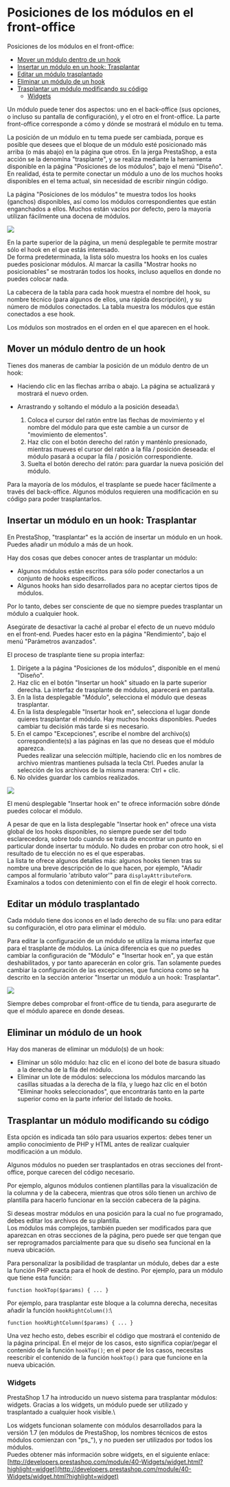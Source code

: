 # Posiciones de los módulos en el front-office

Posiciones de los módulos en el front-office:

* [Mover un módulo dentro de un hook](posiciones-modulos.md#mover-un-modulo-dentro-de-un-hook)
* [Insertar un módulo en un hook: Trasplantar](posiciones-modulos.md#insertar-un-modulo-en-un-hook-trasplantar)
* [Editar un módulo trasplantado](posiciones-modulos.md#editar-un-modulo-trasplantado)
* [Eliminar un módulo de un hook](posiciones-modulos.md#eliminar-un-modulo-de-un-hook)
* [Trasplantar un módulo modificando su código](posiciones-modulos.md#trasplantar-un-modulo-modificando-su-codigo)
  * [Widgets](posiciones-modulos.md#widgets)

Un módulo puede tener dos aspectos: uno en el back-office (sus opciones, o incluso su pantalla de configuración), y el otro en el front-office. La parte front-office corresponde a cómo y dónde se mostrará el módulo en tu tema.

La posición de un módulo en tu tema puede ser cambiada, porque es posible que desees que el bloque de un módulo esté posicionado más arriba (o más abajo) en la página que otros. En la jerga PrestaShop, a esta acción se la denomina "trasplante", y se realiza mediante la herramienta disponible en la página "Posiciones de los módulos", bajo el menú "Diseño". En realidad, ésta te permite conectar un módulo a uno de los muchos hooks disponibles en el tema actual, sin necesidad de escribir ningún código.

La página "Posiciones de los módulos" te muestra todos los hooks (ganchos) disponibles, así como los módulos correspondientes que están enganchados a ellos. Muchos están vacíos por defecto, pero la mayoría utilizan fácilmente una docena de módulos.

![](../../../.gitbook/assets/54265268.png)

En la parte superior de la página, un menú desplegable te permite mostrar sólo el hook en el que estás interesado.\
De forma predeterminada, la lista sólo muestra los hooks en los cuales puedes posicionar módulos. Al marcar la casilla "Mostrar hooks no posicionables" se mostrarán todos los hooks, incluso aquellos en donde no puedes colocar nada.

La cabecera de la tabla para cada hook muestra el nombre del hook, su nombre técnico (para algunos de ellos, una rápida descripción), y su número de módulos conectados. La tabla muestra los módulos que están conectados a ese hook.

Los módulos son mostrados en el orden en el que aparecen en el hook.

## Mover un módulo dentro de un hook

Tienes dos maneras de cambiar la posición de un módulo dentro de un hook:

* Haciendo clic en las flechas arriba o abajo. La página se actualizará y mostrará el nuevo orden.
* Arrastrando y soltando el módulo a la posición deseada:\

  1. Coloca el cursor del ratón entre las flechas de movimiento y el nombre del módulo para que este cambie a un cursor de "movimiento de elementos".
  2. Haz clic con el botón derecho del ratón y manténlo presionado, mientras mueves el cursor del ratón a la fila / posición deseada: el módulo pasará a ocupar la fila / posición correspondiente.
  3. Suelta el botón derecho del ratón: para guardar la nueva posición del módulo.

Para la mayoría de los módulos, el trasplante se puede hacer fácilmente a través del back-office. Algunos módulos requieren una modificación en su código para poder trasplantarlos.

## Insertar un módulo en un hook: Trasplantar

En PrestaShop, "trasplantar" es la acción de insertar un módulo en un hook. Puedes añadir un módulo a más de un hook.

Hay dos cosas que debes conocer antes de trasplantar un módulo:

* Algunos módulos están escritos para sólo poder conectarlos a un conjunto de hooks específicos.
* Algunos hooks han sido desarrollados para no aceptar ciertos tipos de módulos.

Por lo tanto, debes ser consciente de que no siempre puedes trasplantar un módulo a cualquier hook.

Asegúrate de desactivar la caché al probar el efecto de un nuevo módulo en el front-end. Puedes hacer esto en la página "Rendimiento", bajo el menú "Parámetros avanzados".

El proceso de trasplante tiene su propia interfaz:

1. Dirígete a la página "Posiciones de los módulos", disponible en el menú "Diseño".
2. Haz clic en el botón "Insertar un hook" situado en la parte superior derecha. La interfaz de trasplante de módulos, aparecerá en pantalla.
3. En la lista desplegable "Módulo", selecciona el módulo que deseas trasplantar.
4. En la lista desplegable "Insertar hook en", selecciona el lugar donde quieres trasplantar el módulo. Hay muchos hooks disponibles. Puedes cambiar tu decisión más tarde si es necesario.
5. En el campo "Excepciones", escribe el nombre del archivo(s) correspondiente(s) a las páginas en las que no deseas que el módulo aparezca.\
   Puedes realizar una selección múltiple, haciendo clic en los nombres de archivo mientras mantienes pulsada la tecla Ctrl. Puedes anular la selección de los archivos de la misma manera: Ctrl + clic.
6. No olvides guardar los cambios realizados.

![](../../../.gitbook/assets/54265271.png)

El menú desplegable "Insertar hook en" te ofrece información sobre dónde puedes colocar el módulo.

A pesar de que en la lista desplegable "Insertar hook en" ofrece una vista global de los hooks disponibles, no siempre puede ser del todo esclarecedora, sobre todo cuando se trata de encontrar un punto en particular donde insertar tu módulo. No dudes en probar con otro hook, si el resultado de tu elección no es el que esperabas.\
La lista te ofrece algunos detalles más: algunos hooks tienen tras su nombre una breve descripción de lo que hacen, por ejemplo, "Añadir campos al formulario 'atributo valor'" para `displayAttributeForm`. Examínalos a todos con detenimiento con el fin de elegir el hook correcto.

## Editar un módulo trasplantado

Cada módulo tiene dos iconos en el lado derecho de su fila: uno para editar su configuración, el otro para eliminar el módulo.

Para editar la configuración de un módulo se utiliza la misma interfaz que para el trasplante de módulos. La única diferencia es que no puedes cambiar la configuración de "Módulo" e "Insertar hook en", ya que están deshabilitados, y por tanto aparecerán en color gris. Tan solamente puedes cambiar la configuración de las excepciones, que funciona como se ha descrito en la sección anterior "Insertar un módulo a un hook: Trasplantar".

![](../../../.gitbook/assets/54265274.png)

Siempre debes comprobar el front-office de tu tienda, para asegurarte de que el módulo aparece en donde deseas.

## Eliminar un módulo de un hook

Hay dos maneras de eliminar un módulo(s) de un hook:

* Eliminar un sólo módulo: haz clic en el icono del bote de basura situado a la derecha de la fila del módulo.
* Eliminar un lote de módulos: selecciona los módulos marcando las casillas situadas a la derecha de la fila, y luego haz clic en el botón "Eliminar hooks seleccionados", que encontrarás tanto en la parte superior como en la parte inferior del listado de hooks.

## Trasplantar un módulo modificando su código

Esta opción es indicada tan sólo para usuarios expertos: debes tener un amplio conocimiento de PHP y HTML antes de realizar cualquier modificación a un módulo.

Algunos módulos no pueden ser trasplantados en otras secciones del front-office, porque carecen del código necesario.

Por ejemplo, algunos módulos contienen plantillas para la visualización de la columna y de la cabecera, mientras que otros sólo tienen un archivo de plantilla para hacerlo funcionar en la sección cabecera de la página.

Si deseas mostrar módulos en una posición para la cual no fue programado, debes editar los archivos de su plantilla.\
Los módulos más complejos, también pueden ser modificados para que aparezcan en otras secciones de la página, pero puede ser que tengan que ser reprogramados parcialmente para que su diseño sea funcional en la nueva ubicación.

Para personalizar la posibilidad de trasplantar un módulo, debes dar a este la función PHP exacta para el hook de destino. Por ejemplo, para un módulo que tiene esta función:

```
function hookTop($params) { ... } 
```

Por ejemplo, para trasplantar este bloque a la columna derecha, necesitas añadir la función `hookRightColumn()`:\


```
function hookRightColumn($params) { ... } 
```

Una vez hecho esto, debes escribir el código que mostrará el contenido de la página principal. En el mejor de los casos, esto significa copiar/pegar el contenido de la función `hookTop()`; en el peor de los casos, necesitas reescribir el contenido de la función `hookTop()` para que funcione en la nueva ubicación.

### Widgets

PrestaShop 1.7 ha introducido un nuevo sistema para trasplantar módulos: widgets. Gracias a los widgets, un módulo puede ser utilizado y trasplantado a cualquier hook visible.\


Los widgets funcionan solamente con módulos desarrollados para la versión 1.7 (en módulos de PrestaShop, los nombres técnicos de estos módulos comienzan con "ps\_"), y no pueden ser utilizados por todos los módulos.\
Puedes obtener más información sobre widgets, en el siguiente enlace: [http://developers.prestashop.com/module/40-Widgets/widget.html?highlight=widget](http://developers.prestashop.com/module/40-Widgets/widget.html?highlight=widget)
